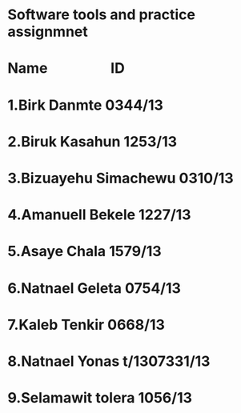 # Software tools and practice assignmnet
#
#     Name                   ID 
# 1.Birk Danmte           0344/13 
# 2.Biruk Kasahun         1253/13 
# 3.Bizuayehu Simachewu   0310/13 
# 4.Amanuell Bekele       1227/13 
# 5.Asaye Chala           1579/13 
# 6.Natnael Geleta        0754/13 
# 7.Kaleb Tenkir          0668/13 
# 8.Natnael Yonas         t/1307331/13 
# 9.Selamawit tolera      1056/13
